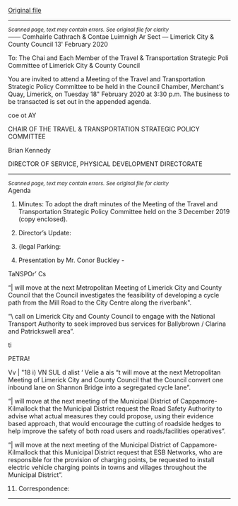 [Original file](https://www.limerick.ie/sites/default/files/media/documents/2020-02/agenda-travel-transportation-spc-meeting-18.02.20.pdf)

---
*<small>Scanned page, text may contain errors. See original file for clarity</small>*  
_——_ Comhairle Cathrach
& Contae Luimnigh
Ar Sect
— Limerick City
& County Council
13' February 2020

To: The Chai and Each Member of the Travel & Transportation Strategic Poli
Committee of Limerick City & County Council

You are invited to attend a Meeting of the Travel and Transportation Strategic Policy
Committee to be held in the Council Chamber, Merchant's Quay, Limerick, on Tuesday 18"
February 2020 at 3:30 p.m. The business to be transacted is set out in the appended agenda.

coe ot AY

CHAIR OF THE TRAVEL & TRANSPORTATION STRATEGIC POLICY COMMITTEE

Brian Kennedy

DIRECTOR OF SERVICE,
PHYSICAL DEVELOPMENT DIRECTORATE


---
*<small>Scanned page, text may contain errors. See original file for clarity</small>*  
Agenda
1. Minutes:
To adopt the draft minutes of the Meeting of the Travel and Transportation Strategic Policy
Committee held on the 3 December 2019 (copy enclosed).

2. Director’s Update:
3. {legal Parking:

4. Presentation by Mr. Conor Buckley -

TaNSPOr’ Cs

“| will move at the next Metropolitan Meeting of Limerick City and County Council that the
Council investigates the feasibility of developing a cycle path from the Mill Road to the City
Centre along the riverbank".

“\ call on Limerick City and County Council to engage with the National Transport Authority
to seek improved bus services for Ballybrown / Clarina and Patrickswell area”.

ti

PETRA!

Vv | "18 i) VN SUL d alist ‘ Velie a ais
“t will move at the next Metropolitan Meeting of Limerick City and County Council that the
Council convert one inbound lane on Shannon Bridge into a segregated cycle lane”.

“| will move at the next meeting of the Municipal District of Cappamore-Kilmallock that the
Municipal District request the Road Safety Authority to advise what actual measures they
could propose, using their evidence based approach, that would encourage the cutting of
roadside hedges to help improve the safety of both road users and roads/facilities
operatives”.

“| will move at the next meeting of the Municipal District of Cappamore-Kilmallock that this
Municipal District request that ESB Networks, who are responsible for the provision of
charging points, be requested to install electric vehicle charging points in towns and villages
throughout the Municipal District”.

11. Correspondence:


---
